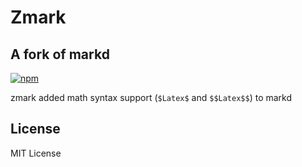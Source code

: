 # Zmark
## A fork of markd

[![npm](https://badgen.net/npm/v/marked)](https://www.npmjs.com/package/marked)

zmark added math syntax support (`$Latex$` and `$$Latex$$`) to markd

## License

MIT License
